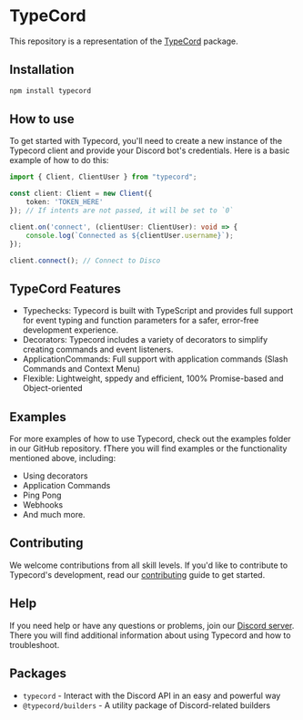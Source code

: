 # TypeCord

This repository is a representation of the [TypeCord](https://npmjs.com/package/TypeCord) package.

## Installation

```bash
npm install typecord
```

## How to use

To get started with Typecord, you'll need to create a new instance of the Typecord client and provide your Discord bot's credentials. Here is a basic example of how to do this:

```ts
import { Client, ClientUser } from "typecord";

const client: Client = new Client({
    token: 'TOKEN_HERE'
}); // If intents are not passed, it will be set to `0`

client.on('connect', (clientUser: ClientUser): void => {
    console.log(`Connected as ${clientUser.username}`);
});

client.connect(); // Connect to Disco
```

## TypeCord Features

- Typechecks: Typecord is built with TypeScript and provides full support for event typing and function parameters for a safer, error-free development experience.
- Decorators: Typecord includes a variety of decorators to simplify creating commands and event listeners.
- ApplicationCommands: Full support with application commands (Slash Commands and Context Menu)
- Flexible: Lightweight, sppedy and efficient, 100% Promise-based and Object-oriented

## Examples

For more examples of how to use Typecord, check out the examples folder in our GitHub repository. fThere you will find examples or the functionality mentioned above, including:

- Using decorators
- Application Commands
- Ping Pong
- Webhooks
- And much more.

## Contributing

We welcome contributions from all skill levels. If you'd like to contribute to Typecord's development, read our [contributing](https://github.com/gitpionners/TypeCord/blob/main/CONTRIBUTING.md) guide to get started.

## Help

If you need help or have any questions or problems, join our [Discord server](https://discord.gg/bpTKU5a5Zb). There you will find additional information about using Typecord and how to troubleshoot.

## Packages

- `typecord` \- Interact with the Discord API in an easy and powerful way
- `@typecord/builders` \- A utility package of Discord-related builders

<!-- Thank you >